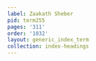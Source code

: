 ```yaml
---
label: Zaakath Sheber
pid: term255
pages: '311'
order: '1032'
layout: generic_index_term
collection: index-headings
---
```

